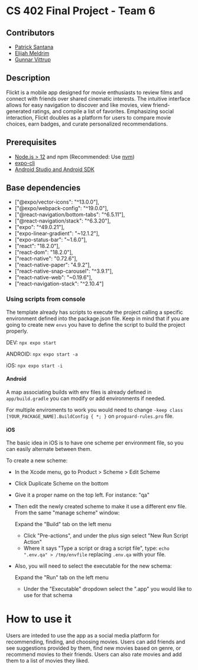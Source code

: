 # CS 402 Final Project - Team 6

## Contributors

- [Patrick Santana](PatrickSantanaDev)
- [Elijah Meldrim](EliMeldrim)
- [Gunnar Vittrup](gvittrup)

## Description

Flickt is a mobile app designed for movie enthusiasts to review films and connect with friends over shared cinematic interests. The intuitive interface allows for easy navigation to discover and like movies, view friend-generated ratings, and compile a list of favorites. Emphasizing social interaction, Flickt doubles as a platform for users to compare movie choices, earn badges, and curate personalized recommendations.

## Prerequisites

- [Node.js > 12](https://nodejs.org) and npm (Recommended: Use [nvm](https://github.com/nvm-sh/nvm))
- [expo-cli](https://docs.expo.dev/more/expo-cli/)
- [Android Studio and Android SDK](https://developer.android.com/studio)

## Base dependencies

- ["@expo/vector-icons": "^13.0.0"],
- ["@expo/webpack-config": "^19.0.0"],
- ["@react-navigation/bottom-tabs": "^6.5.11"],
- ["@react-navigation/stack": "^6.3.20"],
- ["expo": "^49.0.21"],
- ["expo-linear-gradient": "~12.1.2"],
- ["expo-status-bar": "~1.6.0"],
- ["react": "18.2.0"],
- ["react-dom": "18.2.0"],
- ["react-native": "0.72.6"],
- ["react-native-paper": "4.9.2"],
- ["react-native-snap-carousel": "^3.9.1"],
- ["react-native-web": "~0.19.6"],
- ["react-navigation-stack": "^2.10.4"]

### Using scripts from console

The template already has scripts to execute the project calling a specific environment defined into the package.json file. Keep in mind that if you are going to create new `envs` you have to define the script to build the project properly.

DEV: `npx expo start`

ANDROID: `npx expo start -a`

iOS: `npx expo start -i`

#### Android

A map associating builds with env files is already defined in `app/build.gradle` you can modify or add environments if needed.

For multiple enviroments to work you would need to change `-keep class [YOUR_PACKAGE_NAME].BuildConfig { *; }` on `proguard-rules.pro` file.

#### iOS

The basic idea in iOS is to have one scheme per environment file, so you can easily alternate between them.

To create a new scheme:

- In the Xcode menu, go to Product > Scheme > Edit Scheme
- Click Duplicate Scheme on the bottom
- Give it a proper name on the top left. For instance: "qa"
- Then edit the newly created scheme to make it use a different env file. From the same "manage scheme" window:

  Expand the "Build" tab on the left menu

  - Click "Pre-actions", and under the plus sign select "New Run Script Action"
  - Where it says "Type a script or drag a script file", type: `echo ".env.qa" > /tmp/envfile` replacing `.env.qa` with your file.

- Also, you will need to select the executable for the new schema:

  Expand the "Run" tab on the left menu

  - Under the "Executable" dropdown select the ".app" you would like to use for that schema

# How to use it

Users are inteded to use the app as a social media platform for recommending, finding, and choosing movies. Users can add friends and see suggestions provided by them, find new movies based on genre, or recommend movies to their friends. Users can also rate movies and add them to a list of movies they liked.
